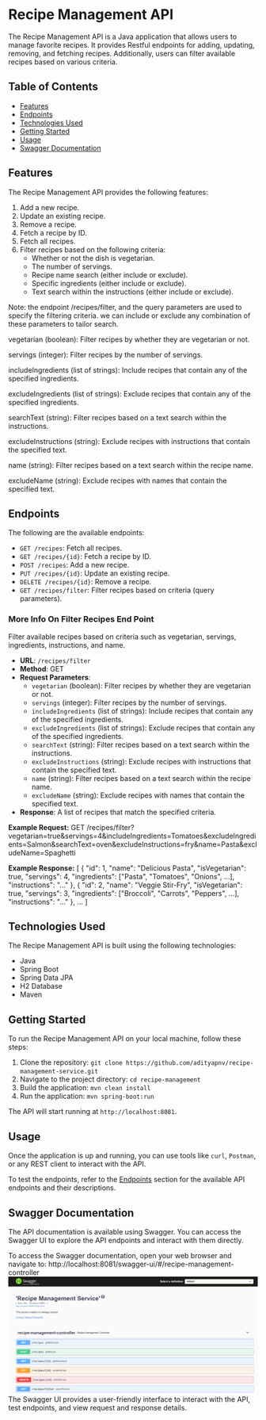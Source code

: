 # Recipe Management API

The Recipe Management API is a Java application that allows users to manage favorite recipes. It provides Restful endpoints for adding, updating, removing, and fetching recipes. Additionally, users can filter available recipes based on various criteria.

## Table of Contents

- [Features](#features)
- [Endpoints](#endpoints)
- [Technologies Used](#technologies-used)
- [Getting Started](#getting-started)
- [Usage](#usage)
- [Swagger Documentation](#swagger-documentation)

## Features

The Recipe Management API provides the following features:

1. Add a new recipe.
2. Update an existing recipe.
3. Remove a recipe.
4. Fetch a recipe by ID.
5. Fetch all recipes.
6. Filter recipes based on the following criteria:
    - Whether or not the dish is vegetarian.
    - The number of servings.
    - Recipe name search (either include or exclude).
    - Specific ingredients (either include or exclude).
    - Text search within the instructions (either include or exclude).

Note: the endpoint /recipes/filter, and the query parameters are used to specify the filtering criteria. we can include or exclude any combination of these parameters to tailor search.

vegetarian (boolean): Filter recipes by whether they are vegetarian or not.

servings (integer): Filter recipes by the number of servings.

includeIngredients (list of strings): Include recipes that contain any of the specified ingredients.

excludeIngredients (list of strings): Exclude recipes that contain any of the specified ingredients.

searchText (string): Filter recipes based on a text search within the instructions.

excludeInstructions (string): Exclude recipes with instructions that contain the specified text.

name (string): Filter recipes based on a text search within the recipe name.

excludeName (string): Exclude recipes with names that contain the specified text.

## Endpoints

The following are the available endpoints:

- `GET /recipes`: Fetch all recipes.
- `GET /recipes/{id}`: Fetch a recipe by ID.
- `POST /recipes`: Add a new recipe.
- `PUT /recipes/{id}`: Update an existing recipe.
- `DELETE /recipes/{id}`: Remove a recipe.
- `GET /recipes/filter`: Filter recipes based on criteria (query parameters).

### More Info On Filter Recipes End Point

Filter available recipes based on criteria such as vegetarian, servings, ingredients, instructions, and name.

- **URL**: `/recipes/filter`
- **Method**: GET
- **Request Parameters**:
   - `vegetarian` (boolean): Filter recipes by whether they are vegetarian or not.
   - `servings` (integer): Filter recipes by the number of servings.
   - `includeIngredients` (list of strings): Include recipes that contain any of the specified ingredients.
   - `excludeIngredients` (list of strings): Exclude recipes that contain any of the specified ingredients.
   - `searchText` (string): Filter recipes based on a text search within the instructions.
   - `excludeInstructions` (string): Exclude recipes with instructions that contain the specified text.
   - `name` (string): Filter recipes based on a text search within the recipe name.
   - `excludeName` (string): Exclude recipes with names that contain the specified text.
- **Response**: A list of recipes that match the specified criteria.

**Example Request:**
GET /recipes/filter?vegetarian=true&servings=4&includeIngredients=Tomatoes&excludeIngredients=Salmon&searchText=oven&excludeInstructions=fry&name=Pasta&excludeName=Spaghetti

**Example Response:**
[
{
"id": 1,
"name": "Delicious Pasta",
"isVegetarian": true,
"servings": 4,
"ingredients": ["Pasta", "Tomatoes", "Onions", ...],
"instructions": "..."
},
{
"id": 2,
"name": "Veggie Stir-Fry",
"isVegetarian": true,
"servings": 3,
"ingredients": ["Broccoli", "Carrots", "Peppers", ...],
"instructions": "..."
},
...
]

## Technologies Used

The Recipe Management API is built using the following technologies:

- Java
- Spring Boot
- Spring Data JPA
- H2 Database
- Maven

## Getting Started

To run the Recipe Management API on your local machine, follow these steps:

1. Clone the repository: `git clone https://github.com/adityapnv/recipe-management-service.git`
2. Navigate to the project directory: `cd recipe-management`
3. Build the application: `mvn clean install`
4. Run the application: `mvn spring-boot:run`

The API will start running at `http://localhost:8081`.

## Usage

Once the application is up and running, you can use tools like `curl`, `Postman`, or any REST client to interact with the API.

To test the endpoints, refer to the [Endpoints](#endpoints) section for the available API endpoints and their descriptions.

## Swagger Documentation

The API documentation is available using Swagger. You can access the Swagger UI to explore the API endpoints and interact with them directly.

To access the Swagger documentation, open your web browser and navigate to: http://localhost:8081/swagger-ui/#/recipe-management-controller
![img.png](src/main/resources/img.png)
The Swagger UI provides a user-friendly interface to interact with the API, test endpoints, and view request and response details.


